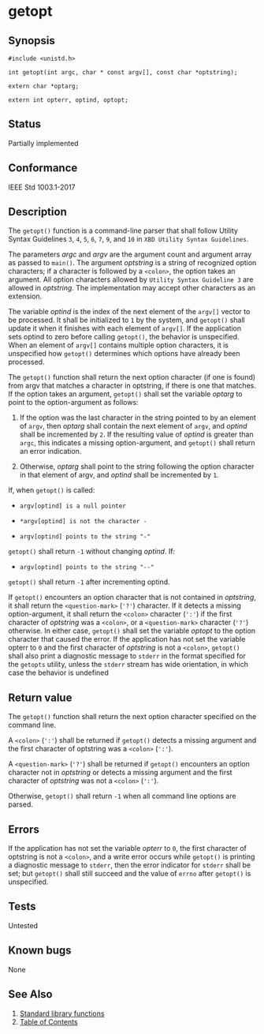 # getopt

## Synopsis

`#include <unistd.h>`

`int getopt(int argc, char * const argv[], const char *optstring);`

`extern char *optarg;`

`extern int opterr, optind, optopt;`

## Status

Partially implemented

## Conformance

IEEE Std 1003.1-2017

## Description

The `getopt()` function is a command-line parser that shall follow Utility Syntax Guidelines `3`, `4`, `5`, `6`, `7`,
`9`, and `10` in `XBD Utility Syntax Guidelines`.

The parameters _argc_ and _argv_ are the argument count and argument array as passed to `main()`. The argument
_optstring_ is a string of recognized option characters; if a character is followed by a `<colon>`, the option
takes an argument. All option characters allowed by `Utility Syntax Guideline 3` are allowed in _optstring_. The
implementation may accept other characters as an extension.

The variable _optind_ is the index of the next element of the `argv[]` vector to be processed. It shall be initialized
to `1` by the system, and `getopt()` shall update it when it finishes with each element of `argv[]`. If the application
sets optind to zero before calling `getopt()`, the behavior is unspecified. When an element of `argv[]` contains
multiple option characters, it is unspecified how `getopt()` determines which options have already been processed.

The `getopt()` function shall return the next option character (if one is found) from argv that matches a character in
optstring, if there is one that matches. If the option takes an argument, `getopt()` shall set the variable _optarg_
to point to the option-argument as follows:

 1. If the option was the last character in the string pointed to by an element of `argv`, then _optarg_ shall contain
 the next element of `argv`, and _optind_ shall be incremented by `2`. If the resulting value of _optind_ is greater
 than `argc`, this indicates a missing option-argument, and `getopt()` shall return an error indication.

 2. Otherwise, _optarg_ shall point to the string following the option character in that element of argv, and _optind_
 shall be incremented by `1`.

If, when `getopt()` is called:

- `argv[optind] is a null pointer`

- `*argv[optind] is not the character -`

- `argv[optind] points to the string "-"`

`getopt()` shall return `-1` without changing _optind_. If:

- `argv[optind] points to the string "--"`

`getopt()` shall return `-1` after incrementing optind.

If `getopt()` encounters an option character that is not contained in _optstring_, it shall return the `<question-mark>`
(`'?'`) character. If it detects a missing option-argument, it shall return the `<colon>` character (`':'`) if the
first character of _optstring_ was a `<colon>`, or a `<question-mark>` character (`'?'`) otherwise. In either case,
`getopt()` shall set the variable _optopt_ to the option character that caused the error. If the application has not set
the variable opterr to `0` and the first character of _optstring_ is not a `<colon>`, `getopt()` shall also print a
diagnostic message to `stderr` in the format specified for the `getopts` utility, unless the `stderr` stream has wide
orientation, in which case the behavior is undefined

## Return value

The `getopt()` function shall return the next option character specified on the command line.

A `<colon>` (`':'`) shall be returned if `getopt()` detects a missing argument and the first character of optstring was
a `<colon>` (`':'`).

A `<question-mark>` (`'?'`) shall be returned if `getopt()` encounters an option character not in _optstring_ or
detects a missing argument and the first character of _optstring_ was not a `<colon>` (`':'`).

Otherwise, `getopt()` shall return `-1` when all command line options are parsed.

## Errors

If the application has not set the variable _opterr_ to `0`, the first character of optstring is not a `<colon>`, and a
write error occurs while `getopt()` is printing a diagnostic message to `stderr`, then the error indicator for `stderr`
shall be set; but `getopt()` shall still succeed and the value of `errno` after `getopt()` is unspecified.

## Tests

Untested

## Known bugs

None

## See Also

1. [Standard library functions](../index.md)
2. [Table of Contents](../../../index.md)

